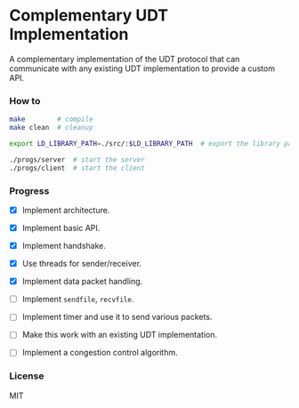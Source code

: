 # Complementary UDT Implementation
A complementary implementation of the UDT protocol that can communicate with any existing UDT implementation to provide a custom API.

### How to
```bash
make        # compile
make clean  # cleanup

export LD_LIBRARY_PATH=./src/:$LD_LIBRARY_PATH  # export the library path

./progs/server  # start the server
./progs/client  # start the client
```

### Progress
 - [x] Implement architecture.
 - [x] Implement basic API.
 - [x] Implement handshake.
 - [x] Use threads for sender/receiver.
 - [x] Implement data packet handling.
 - [ ] Implement `sendfile`, `recvfile`.
 - [ ] Implement timer and use it to send various packets.
 - [ ] Make this work with an existing UDT implementation.
 - [ ] Implement a congestion control algorithm.


### License
MIT
